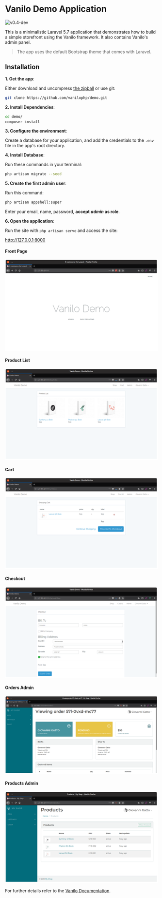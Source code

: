 # Vanilo Demo Application

![v0.4-dev](https://img.shields.io/badge/version-0.4--dev-orange.svg)

This is a minimalistic Laravel 5.7 application that demonstrates how to build a simple storefront
using the Vanilo framework. It also contains Vanilo's admin panel.

> The app uses the default Bootstrap theme that comes with Laravel.

## Installation

**1. Get the app**:

Either download and uncompress [the zipball](https://github.com/vanilophp/demo/archive/master.zip)
or use git:

```bash
git clone https://github.com/vanilophp/demo.git
```

**2. Install Dependencies**:

```bash
cd demo/
composer install
```

**3. Configure the environment**:

Create a database for your application, and add the credentials to the `.env` file in the app's root
directory.

**4. Install Database**:

Run these commands in your terminal:

```bash
php artisan migrate --seed
```
**5. Create the first admin user**:

Run this command:

```bash
php artisan appshell:super
```
Enter your email, name, password, **accept _admin_ as role**.

**6. Open the application**:

Run the site with `php artisan serve` and access the site:

http://127.0.0.1:8000

#### Front Page

![Front Page](docs/ss03_01.png)

#### Product List

![Product list](docs/ss03_02.png)

#### Cart

![Cart](docs/ss03_03.png)

#### Checkout

![Checkout](docs/ss03_04.png)

#### Orders Admin

![Orders Admin](docs/ss03_05.png)

#### Products Admin

![Products Admin](docs/ss03_06.png)

For further details refer to the [Vanilo Documentation](https://vanilo.io/docs/).
